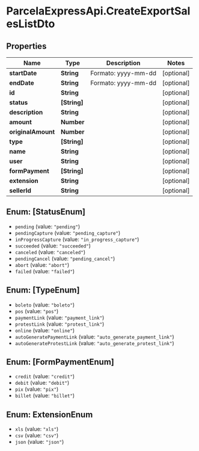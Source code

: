 # ParcelaExpressApi.CreateExportSalesListDto

## Properties
Name | Type | Description | Notes
------------ | ------------- | ------------- | -------------
**startDate** | **String** | Formato: yyyy-mm-dd | [optional] 
**endDate** | **String** | Formato: yyyy-mm-dd | [optional] 
**id** | **String** |  | [optional] 
**status** | **[String]** |  | [optional] 
**description** | **String** |  | [optional] 
**amount** | **Number** |  | [optional] 
**originalAmount** | **Number** |  | [optional] 
**type** | **[String]** |  | [optional] 
**name** | **String** |  | [optional] 
**user** | **String** |  | [optional] 
**formPayment** | **[String]** |  | [optional] 
**extension** | **String** |  | [optional] 
**sellerId** | **String** |  | [optional] 

<a name="[StatusEnum]"></a>
## Enum: [StatusEnum]

* `pending` (value: `"pending"`)
* `pendingCapture` (value: `"pending_capture"`)
* `inProgressCapture` (value: `"in_progress_capture"`)
* `succeeded` (value: `"succeeded"`)
* `canceled` (value: `"canceled"`)
* `pendingCancel` (value: `"pending_cancel"`)
* `abort` (value: `"abort"`)
* `failed` (value: `"failed"`)


<a name="[TypeEnum]"></a>
## Enum: [TypeEnum]

* `boleto` (value: `"boleto"`)
* `pos` (value: `"pos"`)
* `paymentLink` (value: `"payment_link"`)
* `protestLink` (value: `"protest_link"`)
* `online` (value: `"online"`)
* `autoGeneratePaymentLink` (value: `"auto_generate_payment_link"`)
* `autoGenerateProtestLink` (value: `"auto_generate_protest_link"`)


<a name="[FormPaymentEnum]"></a>
## Enum: [FormPaymentEnum]

* `credit` (value: `"credit"`)
* `debit` (value: `"debit"`)
* `pix` (value: `"pix"`)
* `billet` (value: `"billet"`)


<a name="ExtensionEnum"></a>
## Enum: ExtensionEnum

* `xls` (value: `"xls"`)
* `csv` (value: `"csv"`)
* `json` (value: `"json"`)

